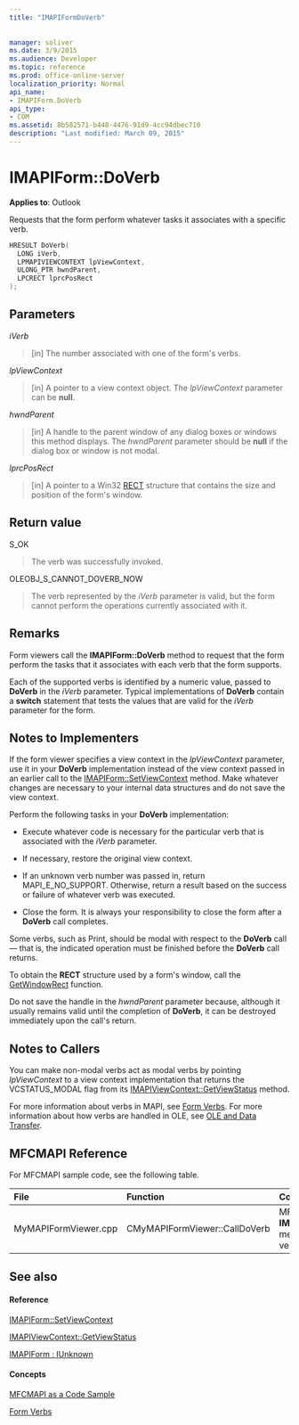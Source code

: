 ```yaml
---
title: "IMAPIFormDoVerb"
 
 
manager: soliver
ms.date: 3/9/2015
ms.audience: Developer
ms.topic: reference
ms.prod: office-online-server
localization_priority: Normal
api_name:
- IMAPIForm.DoVerb
api_type:
- COM
ms.assetid: 8b582571-b448-4476-91d9-4cc94dbec710
description: "Last modified: March 09, 2015"
---
```


# IMAPIForm::DoVerb

  
  
**Applies to**: Outlook 
  
Requests that the form perform whatever tasks it associates with a specific verb.
  
```cpp
HRESULT DoVerb(
  LONG iVerb,
  LPMAPIVIEWCONTEXT lpViewContext,
  ULONG_PTR hwndParent,
  LPCRECT lprcPosRect
);
```

## Parameters

 _iVerb_
  
> [in] The number associated with one of the form's verbs.
    
 _lpViewContext_
  
> [in] A pointer to a view context object. The  _lpViewContext_ parameter can be **null**.
    
 _hwndParent_
  
> [in] A handle to the parent window of any dialog boxes or windows this method displays. The  _hwndParent_ parameter should be **null** if the dialog box or window is not modal. 
    
 _lprcPosRect_
  
> [in] A pointer to a Win32 [RECT](http://msdn.microsoft.com/en-us/library/dd162897%28VS.85%29.aspx) structure that contains the size and position of the form's window. 
    
## Return value

S_OK 
  
> The verb was successfully invoked.
    
OLEOBJ_S_CANNOT_DOVERB_NOW 
  
> The verb represented by the  _iVerb_ parameter is valid, but the form cannot perform the operations currently associated with it. 
    
## Remarks

Form viewers call the **IMAPIForm::DoVerb** method to request that the form perform the tasks that it associates with each verb that the form supports. 
  
Each of the supported verbs is identified by a numeric value, passed to **DoVerb** in the  _iVerb_ parameter. Typical implementations of **DoVerb** contain a **switch** statement that tests the values that are valid for the  _iVerb_ parameter for the form. 
  
## Notes to Implementers

If the form viewer specifies a view context in the  _lpViewContext_ parameter, use it in your **DoVerb** implementation instead of the view context passed in an earlier call to the [IMAPIForm::SetViewContext](imapiform-setviewcontext.md) method. Make whatever changes are necessary to your internal data structures and do not save the view context. 
  
Perform the following tasks in your **DoVerb** implementation: 
  
- Execute whatever code is necessary for the particular verb that is associated with the  _iVerb_ parameter. 
    
- If necessary, restore the original view context.
    
- If an unknown verb number was passed in, return MAPI_E_NO_SUPPORT. Otherwise, return a result based on the success or failure of whatever verb was executed.
    
- Close the form. It is always your responsibility to close the form after a **DoVerb** call completes. 
    
Some verbs, such as Print, should be modal with respect to the **DoVerb** call — that is, the indicated operation must be finished before the **DoVerb** call returns. 
  
To obtain the **RECT** structure used by a form's window, call the [GetWindowRect](http://msdn.microsoft.com/en-us/library/ms633519) function. 
  
Do not save the handle in the  _hwndParent_ parameter because, although it usually remains valid until the completion of **DoVerb**, it can be destroyed immediately upon the call's return.
  
## Notes to Callers

You can make non-modal verbs act as modal verbs by pointing  _lpViewContext_ to a view context implementation that returns the VCSTATUS_MODAL flag from its [IMAPIViewContext::GetViewStatus](imapiviewcontext-getviewstatus.md) method. 
  
For more information about verbs in MAPI, see [Form Verbs](form-verbs.md). For more information about how verbs are handled in OLE, see [OLE and Data Transfer](http://msdn.microsoft.com/en-us/library/ms693425%28VS.85%29.aspx).
  
## MFCMAPI Reference

For MFCMAPI sample code, see the following table.
  
|**File**|**Function**|**Comment**|
|:-----|:-----|:-----|
|MyMAPIFormViewer.cpp  <br/> |CMyMAPIFormViewer::CallDoVerb  <br/> |MFCMAPI uses the **IMAPIForm::DoVerb** method to invoke a verb on a form.  <br/> |
   
## See also

#### Reference

[IMAPIForm::SetViewContext](imapiform-setviewcontext.md)
  
[IMAPIViewContext::GetViewStatus](imapiviewcontext-getviewstatus.md)
  
[IMAPIForm : IUnknown](imapiformiunknown.md)
#### Concepts

[MFCMAPI as a Code Sample](mfcmapi-as-a-code-sample.md)
  
[Form Verbs](form-verbs.md)

